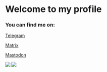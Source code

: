 <h1>Welcome to my profile</h1>

<h3>You can find me on:</h3>
<p><a href="https://t.me/muznyo">Telegram</a></p>
<p><a href="https://matrix.to/#/@muznyo:matrix.org">Matrix<a></p>
<p><a href="https://mstdn.social/@muznyo">Mastodon</a></p>




<img align="left"  src="https://github-readme-stats.vercel.app/api?username=muznyo&show_icons=true&theme=dark&bg_color=ffffff00&text_color=59a8ff&title_color=59a8ff&hide_border=true&hide_rank=true" />


  <img align="center" src="https://github-readme-stats.vercel.app/api/top-langs/?username=muznyo&theme=dark&bg_color=ffffff00&text_color=59a8ff&title_color=59a8ff&hide_border=true&layout=compact" />


<!--
**muznyo/muznyo** is a ✨ _special_ ✨ repository because its `README.md` (this file) appears on your GitHub profile.

Here are some ideas to get you started:

- 🔭 I’m currently working on ...
- 🌱 I’m currently learning ...
- 👯 I’m looking to collaborate on ...
- 🤔 I’m looking for help with ...
- 💬 Ask me about ...
- 📫 How to reach me: ...
- 😄 Pronouns: ...
- ⚡ Fun fact: ...
-->
